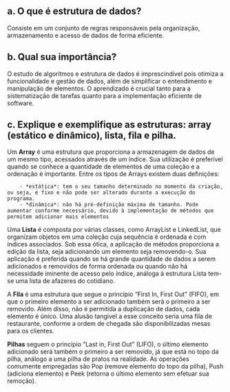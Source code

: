 ## a. O que é estrutura de dados?
  Consiste em um conjunto de regras responsáveis pela organização, armazenamento e acesso de dados de forma eficiente. 
  
## b. Qual sua importância?
  O estudo de algoritmos e estrutura de dados é imprescindível pois otimiza a funcionalidade e gestão de dados, além de simplificar o entendimento e manipulação de elementos. O aprendizado é crucial tanto para a sistematização de tarefas quanto para a implementação eficiente de software.

## c. Explique e exemplifique as estruturas: array (estático e dinâmico), lista, fila e pilha.
  Um **Array** é uma estrutura que proporciona a armazenagem de dados de um mesmo tipo, acessados através de um índice. Sua utilização é preferível quando se conhece a quantidade de elementos de uma coleção e a ordenação é importante. Entre os tipos de Arrays existem duas definições:
  
        - *estática*: tem o seu tamanho determinado no momento da criação, ou seja, é fixo e não pode ser alterado durante a execução do programa.
        - *dinâmica*: não há pré-definição máxima de tamanho. Pode aumentar conforme necessário, devido à implementação de métodos que permitem adicionar mais elementos

  Uma **Lista** é composta por várias classes, como ArrayList e LinkedList, que organizam objetos em uma coleção cuja sequência é ordenada e com índices associados. Sob essa ótica, a aplicação de métodos proporciona a edição da lista, seja adicionando um elemento seja removendo-o. Sua aplicação é preferida quando se há grande quantidade de dados a serem adicionados e removidos de forma ordenada ou quando não há necessidade iminente de acesso pelo índice, análoga à estrutura Lista tem-se uma lista de afazeres do cotidiano.
  
  A **Fila** é uma estrutura que segue o princípio “First In, First Out” (FIFO), em que o primeiro elemento a ser adicionado também será o primeiro a ser removido. Além disso, não é permitida a duplicação de dados, cada elemento é único. Uma alusão tangível a esse conceito seria uma fila de restaurante, conforme a ordem de chegada são disponibilizadas mesas para os clientes.

  **Pilhas** seguem o princípio “Last in, First Out” (LIFO), o último elemento adicionado será também o primeiro a ser removido, já que está no topo da pilha, análogo a uma pilha de pratos na realidade. As operações comumente empregadas são Pop (remove elemento do topo da pilha), Push (adiciona elemento) e Peek (retorna o último elemento sem efetuar sua remoção).

